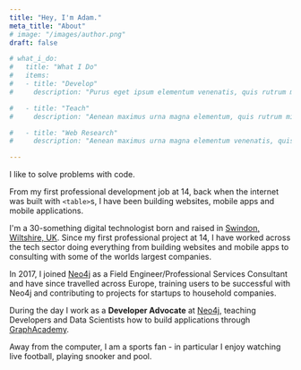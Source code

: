 ```yaml
---
title: "Hey, I'm Adam."
meta_title: "About"
# image: "/images/author.png"
draft: false

# what_i_do:
#   title: "What I Do"
#   items:
#   - title: "Develop"
#     description: "Purus eget ipsum elementum venenatis, quis rutrum mi semper nonpurus eget ipsum elementum venenatis."

#   - title: "Teach"
#     description: "Aenean maximus urna magna elementum, quis rutrum mi semper non purus eget ipsum venenatis."

#   - title: "Web Research"
#     description: "Aenean maximus urna magna elementum venenatis, quis semper non purus eget ipsum venenatis."

---
```


I like to solve problems with code.

From my first professional development job at 14, back when the internet was built with `<table>`s, I have been building websites, mobile apps and mobile applications.

I'm a 30-something digital technologist born and raised in [Swindon, Wiltshire, UK](https://en.wikipedia.org/wiki/Swindon).  Since my first professional project at 14, I have worked across the tech sector doing everything from building websites and mobile apps to consulting with some of the worlds largest companies.

In 2017, I joined [Neo4j](https://neo4j.com) as a Field Engineer/Professional Services Consultant and have since travelled across Europe, training users to be successful with Neo4j and contributing to projects for startups to household companies.

During the day I work as a **Developer Advocate** at [Neo4j](https://neo4j.com), teaching Developers and Data Scientists how to build applications through [GraphAcademy](https://graphacademy.neo4j.com).

Away from the computer, I am a sports fan - in particular I enjoy watching live football, playing snooker and pool.

